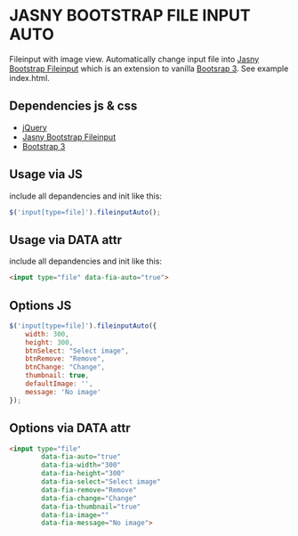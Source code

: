 # JASNY BOOTSTRAP FILE INPUT AUTO

Fileinput with image view. Automatically change input file into [Jasny Bootstrap Fileinput](http://www.jasny.net/bootstrap/javascript/#fileinput) which is an extension to vanilla [Bootsrap 3](http://getbootstrap.com/). See example index.html.

Dependencies js & css
----------
 * [jQuery](http://jquery.com/)
 * [Jasny Bootstrap Fileinput](http://www.jasny.net/bootstrap/customize/)
 * [Bootstrap 3](http://getbootstrap.com/customize/)

Usage via JS
----------
include all depandencies and init like this:
```js
$('input[type=file]').fileinputAuto();
```

Usage via DATA attr
----------
include all depandencies and init like this:
```html
<input type="file" data-fia-auto="true">
```

Options JS
----------
```js
$('input[type=file]').fileinputAuto({
	width: 300,
	height: 300,
	btnSelect: "Select image",
	btnRemove: "Remove",
	btnChange: "Change",
	thumbnail: true,
	defaultImage: '',
	message: 'No image'
});
```

Options via DATA attr
----------
```html
<input type="file" 
		data-fia-auto="true" 
		data-fia-width="300" 
		data-fia-height="300" 
		data-fia-select="Select image" 
		data-fia-remove="Remove" 
		data-fia-change="Change" 
		data-fia-thumbnail="true"
		data-fia-image=""
		data-fia-message="No image">
```